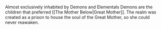 Almost exclusively inhabited by Demons and Elementals
Demons are the children that preferred [[The Mother Below|Great Mother]].
The realm was created as a prison to house the soul of the Great Mother, so she could never reawaken.